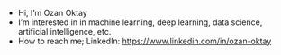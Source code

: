 - Hi, I’m Ozan Oktay
- I’m interested in in machine learning, deep learning, data science, artificial intelligence, etc.
- How to reach me; LinkedIn: https://www.linkedin.com/in/ozan-oktay
